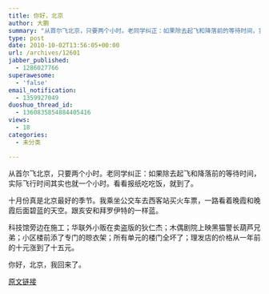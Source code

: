 ```yaml
---
title: 你好，北京
author: 大鹏
summary: "从首尔飞北京，只要两个小时。老同学纠正：如果除去起飞和降落前的等待时间，实际飞行时间其实也就一个小时。看看报纸吃吃饭，就到了。"
type: post
date: 2010-10-02T13:56:05+00:00
url: /archives/12601
jabber_published:
  - 1286027766
superawesome:
  - 'false'
email_notification:
  - 1359927049
duoshuo_thread_id:
  - 1360835854884405416
views:
  - 18
categories:
  - 未分类

---
```

从首尔飞北京，只要两个小时。老同学纠正：如果除去起飞和降落前的等待时间，实际飞行时间其实也就一个小时。看看报纸吃吃饭，就到了。
  
十月份真是北京最好的季节。我乘坐公交车去西客站买火车票，一路看着晚霞和晚霞后面碧蓝的天空。跟亥安和拜罗伊特的一样蓝。
  
科技馆旁边在施工；华联外小贩在卖盗版的狄仁杰；木偶剧院上映黑猫警长葫芦兄弟；小区楼前添了专门的晾衣架；所有单元的楼门全坏了；理发店的价格从一年前的十元涨到了十五元。
  
你好，北京，我回来了。

[原文链接](http://dapengde.com/archives/12601)

